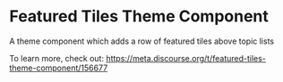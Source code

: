 # Featured Tiles Theme Component

A theme component which adds a row of featured tiles above topic lists

To learn more, check out: https://meta.discourse.org/t/featured-tiles-theme-component/156677
